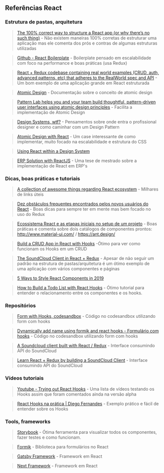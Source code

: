 ## Referências React

### Estrutura de pastas, arquitetura
> [The 100% correct way to structure a React app (or why there’s no such thing)](https://hackernoon.com/the-100-correct-way-to-structure-a-react-app-or-why-theres-no-such-thing-3ede534ef1ed) - Não existem maneiras 100% corretas de estruturar uma aplicação mas ele comenta dos prós e contras de algumas estruturas utilizadas

> [Github - React Boilerplate](https://github.com/react-boilerplate/react-boilerplate) - Boilerplate pensado em escalabilidade com foco na performance e boas práticas (usa Redux)

> [React + Redux codebase containing real world examples (CRUD, auth, advanced patterns, etc) that adheres to the RealWorld spec and API](https://github.com/gothinkster/react-redux-realworld-example-app) - Um bom exemplo de uma aplicação grande em React estruturada

> [Atomic Design](http://bradfrost.com/blog/post/atomic-web-design/) - Documentação sobre o conceito de atomic design 

> [Pattern Lab helps you and your team build thoughtful, pattern-driven user interfaces using atomic design principles](https://patternlab.io/) - Facilita a implementação de Atomic Design

> [Design Systems, wtf?](https://medium.com/buildit/design-systems-wtf-42956f673250) - Pensamentos sobre onde entra o profissional designer e como caminhar com um Design Pattern

> [Atomic Design with React](https://cheesecakelabs.com/blog/atomic-design-react/) - Um case interessante de como implementar, muito focado na escalabilidade e estrutura do CSS

> [Using React within a Design System](https://medium.com/buildit/using-react-within-a-design-system-73d4bb0cc822)

> [ERP Solution with ReactJS](https://www.theseus.fi/bitstream/handle/10024/142559/Master_Thesis_Koppala_Jarno.pdf) - Uma tese de mestrado sobre a implementação de React em ERP's



### Dicas, boas práticas e tutoriais

> [A collection of awesome things regarding React ecosystem](https://github.com/enaqx/awesome-react) - Milhares de links úteis

> [Dez obstáculos frequentes encontrados pelos novos usuários do React](https://medium.com/nstech/dez-obst%C3%A1culos-frequentes-encontrados-pelos-novos-usu%C3%A1rios-do-react-d08c8de18e2e) - Boas dicas para sempre ter em mente mas bem focado no uso do Redux

> [Ecossistema React e as etapas iniciais no setup de um projeto](https://medium.com/nstech/ecossistema-react-as-etapas-iniciais-no-setup-de-um-projeto-bbb27f98b6c4) - Boas práticas e comenta sobre dois catálogos de componentes prontos: http://www.material-ui.com/ / https://ant.design/ 

> [Build a CRUD App in React with Hooks](https://www.taniarascia.com/crud-app-in-react-with-hooks/) -Ótimo para ver como funcionam os Hooks em um CRUD

> [The SoundCloud Client in React + Redux](https://www.robinwieruch.de/the-soundcloud-client-in-react-redux/) - Apesar de não seguir um padrão na estrutura de pastas/arquitetura é um ótimo exemplo de uma aplicação com vários componentes e páginas

> [5 Ways to Style React Components in 2019](https://blog.bitsrc.io/5-ways-to-style-react-components-in-2019-30f1ccc2b5b)

> [How to Build a Todo List with React Hooks](https://medium.freecodecamp.org/how-to-build-a-todo-list-with-react-hooks-ebaa4e3db3b) - Ótimo tutorial para entender o relacionamento entre os componentes e os hooks.



### Repositórios
> [Form with Hooks, codesandbox](https://codesandbox.io/s/ywo8rmk7zz?from-embed) - Código no codesandbox utilizando form com hooks

> [Dynamically add name using formik and react hooks - Formulário com hooks](https://codesandbox.io/s/oqv93roj66) - Código no codesandbox utilizando form com hooks

> [A Soundcloud client built with React / Redux](https://github.com/andrewngu/sound-redux) - Interface consumindo API do SoundCloud

> [Learn React + Redux by building a SoundCloud Client](https://github.com/rwieruch/react-redux-soundcloud) - Interface consumindo API do SoundCloud


### Vídeos tutoriais
> [Youtube - Trying out React Hooks](https://www.youtube.com/playlist?list=PLN3n1USn4xllL1OrVr-A4oq7SG-cS9MOQ) - Uma lista de vídeos testando os Hooks assim que foram comentados ainda na versão alpha


> [React Hooks na prática | Diego Fernandes](https://www.youtube.com/watch?v=6WB16wZS61c&t=37s) - Exemplo prático e fácil de entender sobre os Hooks


### Tools, frameworks
> [Storybook](https://github.com/storybooks/storybook) - Ótima ferramenta para visualizar todos os componentes, fazer testes e como funcionam. 

> [Formik](https://github.com/jaredpalmer/formik) - Biblioteca para formulários no React

> [Gatsby Framework](https://www.gatsbyjs.org/) - Framework em React

> [Next Framework](https://nextjs.org/) - Framework em React
